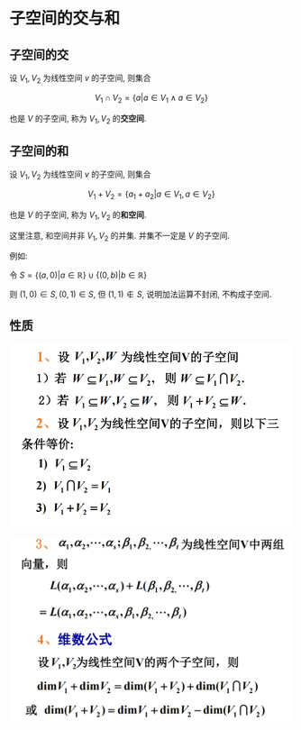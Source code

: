 # 子空间的交与和

## 子空间的交

设 $V_1, V_2$ 为线性空间 $v$ 的子空间, 则集合

$$
V_1\cap V_2 = \{a|a\in V_1 \land a\in V_2\}
$$

也是 $V$ 的子空间, 称为 $V_1, V_2$ 的**交空间**.


## 子空间的和

设 $V_1, V_2$ 为线性空间 $v$ 的子空间, 则集合

$$
V_1 + V_2 = \{a_1 + a_2|a\in V_1, a\in V_2\}
$$

也是 $V$ 的子空间, 称为 $V_1, V_2$ 的**和空间**.

这里注意, 和空间并非 $V_1, V_2$ 的并集. 并集不一定是 $V$ 的子空间.

例如:

令 $S = \{(a, 0)|a\in\mathbb{R}\}\cup\{(0, b)|b\in\mathbb{R}\}$

则 $(1, 0)\in S, (0, 1)\in S$, 但 $(1,1)\notin S$, 说明加法运算不封闭, 不构成子空间.


## 性质

![](image/2021-04-08-09-27-29.png)

![](image/2021-04-08-09-42-39.png)
